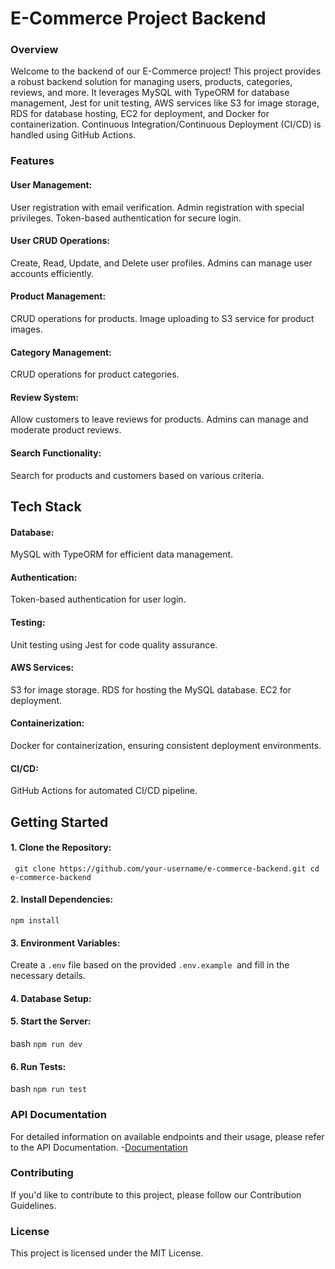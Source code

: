 # E-Commerce Project Backend

### Overview
Welcome to the backend of our E-Commerce project! This project provides a robust backend solution for managing users, products, categories, reviews, and more. It leverages MySQL with TypeORM for database management, Jest for unit testing, AWS services like S3 for image storage, RDS for database hosting, EC2 for deployment, and Docker for containerization. Continuous Integration/Continuous Deployment (CI/CD) is handled using GitHub Actions.

### Features
#### User Management:

User registration with email verification.
Admin registration with special privileges.
Token-based authentication for secure login.
#### User CRUD Operations:

Create, Read, Update, and Delete user profiles.
Admins can manage user accounts efficiently.
#### Product Management:

CRUD operations for products.
Image uploading to S3 service for product images.
#### Category Management:

CRUD operations for product categories.
#### Review System:

Allow customers to leave reviews for products.
Admins can manage and moderate product reviews.
#### Search Functionality:

Search for products and customers based on various criteria.
## Tech Stack
#### Database:

MySQL with TypeORM for efficient data management.
#### Authentication:

Token-based authentication for user login.
#### Testing:

Unit testing using Jest for code quality assurance.
#### AWS Services:

S3 for image storage.
RDS for hosting the MySQL database.
EC2 for deployment.
#### Containerization:

Docker for containerization, ensuring consistent deployment environments.
#### CI/CD:

GitHub Actions for automated CI/CD pipeline.
## Getting Started
#### 1. Clone the Repository:

``
git clone https://github.com/your-username/e-commerce-backend.git
cd e-commerce-backend``
#### 2. Install Dependencies:

``npm install``

#### 3. Environment Variables:

Create a ``.env`` file based on the provided ``.env.example ``and fill in the necessary details.
#### 4. Database Setup:


#### 5. Start the Server:

bash
``npm run dev``
#### 6. Run Tests:

bash
``npm run test``
### API Documentation
For detailed information on available endpoints and their usage, please refer to the API Documentation.
-[Documentation](https://documenter.getpostman.com/view/28414674/2s9YXb8joe)
### Contributing
If you'd like to contribute to this project, please follow our Contribution Guidelines.

### License
This project is licensed under the MIT License.
